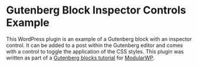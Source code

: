 # Gutenberg Block Inspector Controls Example

This WordPress plugin is an example of a Gutenberg block with an inspector control. It can be added to a post within the Gutenberg editor and comes with a control to toggle the application of the CSS styles. This plugin was written as part of a [Gutenberg blocks tutorial](https://modularwp.com/how-to-build-gutenberg-blocks/) for [ModularWP](https://modularwp.com/).